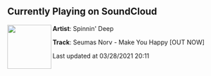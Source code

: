 ## Currently Playing on SoundCloud

[<img align="left" width="100" src="https://i1.sndcdn.com/artworks-0EKVFrZ7z6PHjuny-yIvuKg-t500x500.jpg">](https://soundcloud.com/spinnin-deep/seumas-norv-make-you-happy-out-now)

**Artist**: Spinnin' Deep 

**Track**: Seumas Norv - Make You Happy [OUT NOW]

Last updated at 03/28/2021 20:11
